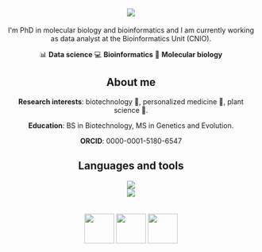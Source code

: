 <h1 align="center">
    <img src="https://readme-typing-svg.herokuapp.com/?font=Zain&size=40&duration=3000&pause=500&color=576CBB&center=true&vCenter=true&width=435&height=60&lines=Hi+there!+👋;I'm+Laura+Serrano!;" />
</h1>

<div align="center"> 
I'm PhD in molecular biology and bioinformatics and I am currently working as data analyst at the Bioinformatics Unit (CNIO).

📊 **Data science** 
💻 **Bioinformatics** 
🔬 **Molecular biology**

## About me
**Research interests**: biotechnology 🧬, personalized medicine 💊, plant science 🌱.

**Education**: BS in Biotechnology, MS in Genetics and Evolution.

**ORCID**: 0000-0001-5180-6547


<h2 align="center">Languages and tools</h2>
<div align="center">
    <img src="https://skillicons.dev/icons?i=vscode,github,anaconda,r,python,bash&theme=dark&perline=6" />
</div>
<div align="center">
    <img src="https://skillicons.dev/icons?i=ai,ps&theme=dark&perline=2" />
</div>
</br>
</br>
<img align='center' src='https://media0.giphy.com/media/40a8jFMt0sc73UtpaH/giphy.gif?cid=6c09b952vlop1y6n9slml6otqrilxe1a8d8m8haft11dst6k&ep=v1_internal_gif_by_id&rid=giphy.gif&ct=s' width='60'>
<img align='center' src='https://media4.giphy.com/media/t6Kf2qs5fgWiAlOig5/giphy.gif?cid=790b761142bkui0d4rjdlmtqxlh47d0ad4dm2n162o6x4s2k&ep=v1_stickers_search&rid=giphy.gif&ct=s' width='60'>
<img align='center' src='https://media2.giphy.com/media/fLp2fTpKTZsj2xW1zI/giphy.gif?cid=6c09b952k77hnbprizue3zis6vwzx6s2wsracrrc8tp5b4qc&ep=v1_internal_gif_by_id&rid=giphy.gif&ct=s' width='60'>
